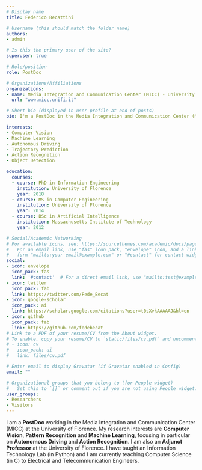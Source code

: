 ```yaml
---
# Display name
title: Federico Becattini

# Username (this should match the folder name)
authors:
- admin

# Is this the primary user of the site?
superuser: true

# Role/position
role: PostDoc

# Organizations/Affiliations
organizations:
- name: Media Integration and Communication Center (MICC) - University of Florence
  url: "www.micc.unifi.it"

# Short bio (displayed in user profile at end of posts)
bio: I'm a PostDoc in the Media Integration and Communication Center (MICC) at the University of Florence.

interests:
- Computer Vision
- Machine Learning
- Autonomous Driving
- Trajectory Prediction
- Action Recognition
- Object Detection

education:
  courses:
  - course: PhD in Information Engineering
    institution: University of Florence
    year: 2018
  - course: MS in Computer Engineering
    institution: University of Florence
    year: 2014
  - course: BSc in Artificial Intelligence
    institution: Massachusetts Institute of Technology
    year: 2012

# Social/Academic Networking
# For available icons, see: https://sourcethemes.com/academic/docs/page-builder/#icons
#   For an email link, use "fas" icon pack, "envelope" icon, and a link in the
#   form "mailto:your-email@example.com" or "#contact" for contact widget.
social:
- icon: envelope
  icon_pack: fas
  link: '#contact'  # For a direct email link, use "mailto:test@example.org".
- icon: twitter
  icon_pack: fab
  link: https://twitter.com/Fede_Becat
- icon: google-scholar
  icon_pack: ai
  link: https://scholar.google.com/citations?user=t0sXvkAAAAAJ&hl=en
- icon: github
  icon_pack: fab
  link: https://github.com/fedebecat
# Link to a PDF of your resume/CV from the About widget.
# To enable, copy your resume/CV to `static/files/cv.pdf` and uncomment the lines below.
# - icon: cv
#   icon_pack: ai
#   link: files/cv.pdf

# Enter email to display Gravatar (if Gravatar enabled in Config)
email: ""

# Organizational groups that you belong to (for People widget)
#   Set this to `[]` or comment out if you are not using People widget.
user_groups:
- Researchers
- Visitors
---
```


I am a **PostDoc** working in the Media Integration and Communication Center (MICC) at the University of Florence. My research interests are **Computer Vision**, **Pattern Recognition** and **Machine Learning**, focusing in particular on **Autonomous Driving** and **Action Recognition**. I am also an **Adjunct Professor** at the University of Florence. I have taught an Information Technology Lab (in Python) and I am currently teaching Computer Science (in C) to Electrical and Telecommunication Engineers.
